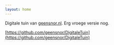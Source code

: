 ```yaml
---
layout: home
---
```


Digitale tuin van [geensnor.nl](http://www.geensnor.nl). Erg vroege versie nog.

[https://github.com/geensnor/DigitaleTuin](https://github.com/geensnor/DigitaleTuin)
